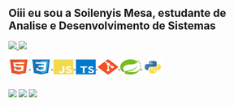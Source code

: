 ## Oiii eu sou a Soilenyis Mesa, estudante de Analise e Desenvolvimento de Sistemas

<!--
**soemesa/soemesa** is a ✨ _special_ ✨ repository because its `README.md` (this file) appears on your GitHub profile.

Here are some ideas to get you started:

- 🔭 I’m currently working on ...
- 🌱 I’m currently learning ...
- 👯 I’m looking to collaborate on ...
- 🤔 I’m looking for help with ...
- 💬 Ask me about ...
- 📫 How to reach me: ...
- 😄 Pronouns: ela/dela
- ⚡ Fun fact: ...
-->


<div> 
  <a href="https://github.com/soemesa">
  <img height="180cm" src="https://github-readme-stats.vercel.app/api?username=soemesa&show_icons=true&theme=highcontrast&include_all_commits=true&count_private=true"/>
  <img height="180cm" src="https://github-readme-stats.vercel.app/api/top-langs/?username=soemesa&layout=compact&langs_count=16&theme=radical"/>
</div>
<div style="display: inline_block"><br>
  <img align="center" alt="Soe-HTML" height="30" width="40" src="https://raw.githubusercontent.com/devicons/devicon/master/icons/html5/html5-original.svg">
  <img align="center" alt="Soe-CSS" height="30" width="40" src="https://raw.githubusercontent.com/devicons/devicon/master/icons/css3/css3-original.svg">
  <img align="center" alt="Soe-Js" height="30" width="40" src="https://raw.githubusercontent.com/devicons/devicon/master/icons/javascript/javascript-plain.svg">
  <img align="center" alt="Soe-Ts" height="30" width="40" src="https://raw.githubusercontent.com/devicons/devicon/master/icons/typescript/typescript-plain.svg">
  <img align="center" alt="Rafa-Git" height="30" width="40" src="https://raw.githubusercontent.com/devicons/devicon/master/icons/git/git-original.svg">
  <img align="center" alt="Rafa-Spring" height="30" width="40" src="https://raw.githubusercontent.com/devicons/devicon/master/icons/spring/spring-original.svg">
  <img align="center" alt="Rafa-Python" height="30" width="40" src="https://raw.githubusercontent.com/devicons/devicon/master/icons/python/python-original.svg">   
</div>
  
  ##
 
<div> 
  <a href="https://www.linkedin.com/in/soilenyis-mesa-b50433248/" target="_blank"><img src="https://img.shields.io/badge/-LinkedIn-%230077B5?style=for-the-badge&logo=linkedin&logoColor=white"   
  target="_blank"></a> 
  <a href = "soilenyis@gmail.com"><img src="https://img.shields.io/badge/Gmail-D14836?style=for-the-badge&logo=gmail&logoColor=white" target="_blank"></a>
  <a href="https://twitter.com/SoeMesa"><img src="https://img.shields.io/badge/Twitter-1DA1F2?style=for-the-badge&logo=twitter&logoColor=white"></a>
</div> 

